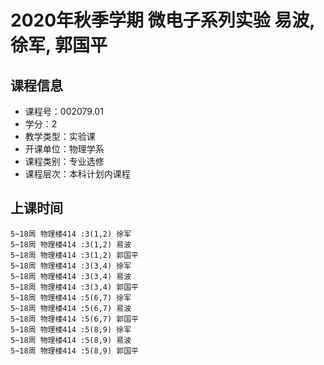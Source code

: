 # 2020年秋季学期 微电子系列实验 易波, 徐军, 郭国平






## 课程信息

- 课程号：002079.01
- 学分：2
- 教学类型：实验课
- 开课单位：物理学系
- 课程类别：专业选修
- 课程层次：本科计划内课程

## 上课时间

```
5~18周 物理楼414 :3(1,2) 徐军
5~18周 物理楼414 :3(1,2) 易波
5~18周 物理楼414 :3(1,2) 郭国平
5~18周 物理楼414 :3(3,4) 徐军
5~18周 物理楼414 :3(3,4) 易波
5~18周 物理楼414 :3(3,4) 郭国平
5~18周 物理楼414 :5(6,7) 徐军
5~18周 物理楼414 :5(6,7) 易波
5~18周 物理楼414 :5(6,7) 郭国平
5~18周 物理楼414 :5(8,9) 徐军
5~18周 物理楼414 :5(8,9) 易波
5~18周 物理楼414 :5(8,9) 郭国平
```

